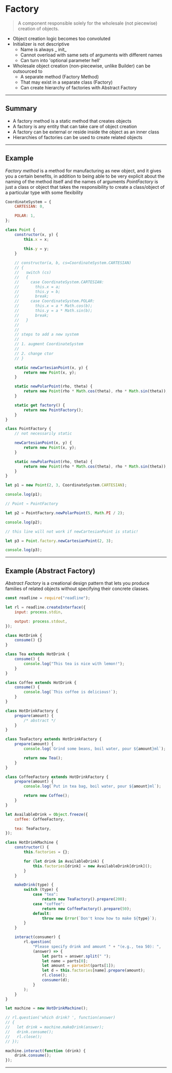 # Factory

> A component responsible solely for the wholesale (not piecewise) creation of objects.

- Object creation logic becomes too convoluted
- Initializer is not descriptive
  - Name is always _ init_
  - Cannot overload with same sets of arguments with different names
  - Can turn into 'optional parameter hell'
- Wholesale object creation (non-piecewise, unlike Builder) can be outsourced to
  - A separate method (Factory Method)
  - That may exist in a separate class (Factory)
  - Can create hierarchy of factories with Abstract Factory

---

## Summary

- A factory method is a static method that creates objects
- A factory is any entity that can take care of object creation
- A factory can be external or reside inside the object as an inner class
- Hierarchies of factories can be used to create related objects

---

## Example

_Factory method_ is a method for manufacturing as new object, and it gives you a certain benefits, in addition to being able to be very explicit about the naming of the method itself and the names of arguments
_PointFactory_ is just a class or object that takes the responsibility to create a class/object of a particular type with some flexibility

```js
CoordinateSystem = {
	CARTESIAN: 0,

	POLAR: 1,
};

class Point {
	constructor(x, y) {
		this.x = x;

		this.y = y;
	} 
	
	// constructor(a, b, cs=CoordinateSystem.CARTESIAN) 
	// { 
	//   switch (cs) 
	//   { 
	//     case CoordinateSystem.CARTESIAN: 
	//       this.x = a; 
	//       this.y = b; 
	//       break; 
	//     case CoordinateSystem.POLAR: 
	//       this.x = a * Math.cos(b); 
	//       this.y = a * Math.sin(b); 
	//       break; 
	//   } 
	// 
	//   
	// steps to add a new system 
	//   
	// 1. augment CoordinateSystem 
	//   
	// 2. change ctor 
	// }

	static newCartesianPoint(x, y) {
		return new Point(x, y);
	}

	static newPolarPoint(rho, theta) {
		return new Point(rho * Math.cos(theta), rho * Math.sin(theta));
	}

	static get factory() {
		return new PointFactory();
	}
}

class PointFactory {
	// not necessarily static

	newCartesianPoint(x, y) {
		return new Point(x, y);
	}

	static newPolarPoint(rho, theta) {
		return new Point(rho * Math.cos(theta), rho * Math.sin(theta));
	}
}

let p1 = new Point(2, 3, CoordinateSystem.CARTESIAN);

console.log(p1);

// Point → PointFactory

let p2 = PointFactory.newPolarPoint(5, Math.PI / 2);

console.log(p2);

// this line will not work if newCartesianPoint is static!

let p3 = Point.factory.newCartesianPoint(2, 3);

console.log(p3);
```

---

## Example (Abstract Factory)

_Abstract Factory_ is a creational design pattern that lets you produce families of related objects without specifying their concrete classes.

```js
const readline = require("readline");

let rl = readline.createInterface({
	input: process.stdin,

	output: process.stdout,
});

class HotDrink {
	consume() {}
}

class Tea extends HotDrink {
	consume() {
		console.log("This tea is nice with lemon!");
	}
}

class Coffee extends HotDrink {
	consume() {
		console.log(`This coffee is delicious!`);
	}
}

class HotDrinkFactory {
	prepare(amount) {
		/* abstract */
	}
}

class TeaFactory extends HotDrinkFactory {
	prepare(amount) {
		console.log(`Grind some beans, boil water, pour ${amount}ml`);

		return new Tea();
	}
}

class CoffeeFactory extends HotDrinkFactory {
	prepare(amount) {
		console.log(`Put in tea bag, boil water, pour ${amount}ml`);

		return new Coffee();
	}
}

let AvailableDrink = Object.freeze({
	coffee: CoffeeFactory,

	tea: TeaFactory,
});

class HotDrinkMachine {
	constructor() {
		this.factories = {};

		for (let drink in AvailableDrink) {
			this.factories[drink] = new AvailableDrink[drink]();
		}
	}

	makeDrink(type) {
		switch (type) {
			case "tea":
				return new TeaFactory().prepare(200);
			case "coffee":
				return new CoffeeFactory().prepare(50);
			default:
				throw new Error(`Don't know how to make ${type}`);
		}
	}

	interact(consumer) {
		rl.question(
			"Please specify drink and amount " + "(e.g., tea 50): ",
			(answer) => {
				let parts = answer.split(" ");
				let name = parts[0];
				let amount = parseInt(parts[1]);
				let d = this.factories[name].prepare(amount);
				rl.close();
				consumer(d);
			}
		);
	}
}

let machine = new HotDrinkMachine();

// rl.question('which drink? ', function(answer)
// {
//   let drink = machine.makeDrink(answer);
//   drink.consume();
//   rl.close();
// });

machine.interact(function (drink) {
	drink.consume();
});
```

---
